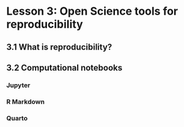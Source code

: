 # Lesson 3: Open Science tools for reproducibility

## 3.1 What is reproducibility?

## 3.2 Computational notebooks

### Jupyter

### R Markdown

### Quarto
  